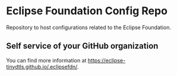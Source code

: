 # Eclipse Foundation Config Repo

Repository to host configurations related to the Eclipse Foundation.

## Self service of your GitHub organization

You can find more information at <https://eclipse-tinydtls.github.io/.eclipsefdn/>.
